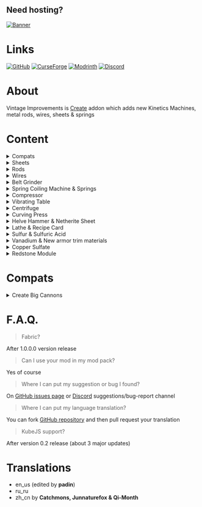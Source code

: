 ## Need hosting?

[![Banner](https://www.bisecthosting.com/partners/custom-banners/25d79f00-76c2-4045-a231-62a85437014f.webp)](https://bisecthosting.com/thebadguy)

# Links

[![GitHub](https://cdn.modrinth.com/data/cached_images/ceeb2af61953a1741b4cc0a9ed98302e93e5f7e1.png)](https://github.com/Negodya1/Create-Vintage-Improvements)
[![CurseForge](https://cdn.modrinth.com/data/cached_images/742719616d0e8ce6fc10fbdae2b1eb0a24ea6ff2.png)](https://www.curseforge.com/minecraft/mc-mods/create-vintage-improvements)
[![Modrinth](https://cdn.modrinth.com/data/cached_images/a78e162b7b8065d2a35409066cd61e82ccc9e4fb.png)](https://modrinth.com/mod/create-vintage-improvements)
[![Discord](https://cdn.modrinth.com/data/cached_images/d293dd00bfd49134e3336d9137b4e5f858be2bd2.png)](https://discord.gg/u6TjVXGT3w)

# About

Vintage Improvements is [Create](https://modrinth.com/mod/create) addon which adds new Kinetics Machines, metal rods, wires, sheets & springs

# Content

<details>
<summary>Compats</summary>

Rods, wires, springs & sheets can be made from materials, that other mods provide. List of supported mods:
- [Ad Astra](https://modrinth.com/mod/ad-astra)
- [Create Crafts & Addtitions](https://modrinth.com/mod/createaddition)
- [Create: The Factory Must Grow](https://modrinth.com/mod/create-tfmg)
- [Mekanism](https://modrinth.com/mod/mekanism)
- [Tinker's Construct](https://modrinth.com/mod/tinkers-construct)
- [Thermal Expansion](https://modrinth.com/mod/thermal-foundation)
- [Destroy](https://modrinth.com/mod/destroy)
- [Twilight Forest](https://www.curseforge.com/minecraft/mc-mods/the-twilight-forest)
- [Create Big Cannons](https://modrinth.com/mod/create-big-cannons)

</details>


<details>
<summary>Sheets</summary>

Sheets can ba mede with pressing ingots

![Sheets List](https://cdn.modrinth.com/data/S27aYArf/images/2c3178cbd42c7429ba2695e6713e78a26ad5befb.png)


</details>


<details>
<summary>Rods</summary>

Rods can be made from plates.

![Workbench Craft](https://cdn.modrinth.com/data/S27aYArf/images/9b813c2a44185e1b0d691f4fec6a18a605c6ed1c.png)
![Rods List](https://cdn.modrinth.com/data/S27aYArf/images/ecea4c24bb885d957d8ec35c89ccab01fdc9af20.png)

If Create Crafts & Addtitions installed, this craft will be replaced by rolling with Rolling Mill.

![Rods Rolling](https://cdn.modrinth.com/data/Cn37AHDY/images/f19cd13f970acc0e58c2422e1f3859283f38dd8e.png)

This rods can be used in custom recipes in mod packs.

</details>

<details>
<summary>Wires</summary>

Wires can be made from rods.

![Workbench Craft](https://cdn.modrinth.com/data/Cn37AHDY/images/95ed215f1b0b193a979a188e88b1130c59ad8829.png)
![Wires List](https://cdn.modrinth.com/data/S27aYArf/images/5267cd4dce6c45c87c27eb9bd1c520264bf4997f.png)

If Create Crafts & Addtitions installed, this craft will be replaced by rolling with Rolling Mill.

![Rods Rolling](https://cdn.modrinth.com/data/Cn37AHDY/images/2eb278bfdfcfe597c324c9ae0670a0a36ac235b1.png)

This wires can be used in custom recipes in mod packs.

</details>


<details>
<summary>Belt Grinder</summary>
Belt Grinder craft

![Grinder Belt](https://cdn.modrinth.com/data/Cn37AHDY/images/1a3fed0208be44db5197dc0cd1da437c4c4548bd.png)
![Belt Grinder](https://cdn.modrinth.com/data/Cn37AHDY/images/9238fb0479949a3141a82c216543d89d3cd35663.png)

Grinder provides **grinder polishing** recipes with speed limits (any, low, medium & high). For example: Polished Rose Quartz recipe requires low speed (16 RPM or less, can be configured), otherwise recipe won't work and (if configured) Rose Quartz will be destroyed

![Polishing Example](https://cdn.modrinth.com/data/Cn37AHDY/images/8baea855414a07c953e8bf72c09083d0906e9f19.png)

There is an option in the config file to turn on automatic recognition of sandpaper polishing recipes and speed limits for this recipes

Belt's appearance can be changed via right click with a Sand Paper. [Create Crafts & Addtitions](https://modrinth.com/mod/createaddition), [Create: SandPaper Overhaul](https://modrinth.com/mod/create-sandpaper-overhaul) are supported

</details>


<details>
<summary>Spring Coiling Machine & Springs</summary>

Spring Coiling Machine craft

![Coiling Wheel](https://cdn.modrinth.com/data/Cn37AHDY/images/24e33647ac56515a4cd57c459e48c820f0a9be82.png)
![Spring Coiling Machine](https://cdn.modrinth.com/data/Cn37AHDY/images/38f5c354370006bdac29a22d1a899f15d58c8d97.png)

Grinder provides **coiling** recipes.

![Springs List](https://cdn.modrinth.com/data/S27aYArf/images/3b854dc6cd08721afd8e888478b60fad506a139a.png)
![Small Springs List](https://cdn.modrinth.com/data/S27aYArf/images/81634f2a2415adf8ae30a25419b759e5fbf97507.png)
![Coiling Example](https://cdn.modrinth.com/data/Cn37AHDY/images/060799a4b9c1c4acd5d78364f68c9d0f63b87e75.png)

</details>


<details>
<summary>Compressor</summary>

Compressor craft

![Compressor](https://cdn.modrinth.com/data/Cn37AHDY/images/6cd74e40b96771b389a4986cec887e701d93e965.png)

Compressor works with Basin and have two operating modes: **Vacuumizing** and **Pressurizing**

![Vacuumizing Example](https://cdn.modrinth.com/data/S27aYArf/images/1813a8ca1dfc3cd73dccc1aa7676022047730e23.png)

Modes can be switched via right click with Wrench. Recipes may require fluids inside the Compressor internal tank, or may produce fluids into the Compressor internal tank

![Pressurizing Example](https://cdn.modrinth.com/data/S27aYArf/images/c0e5f8ec6f32dacbd45d9b25a013926f4117a3e6.png)

</details>


<details>
<summary>Vibrating Table</summary>

Vibrating Table craft

![Vibrating Table](https://cdn.modrinth.com/data/S27aYArf/images/1ae0a20ba25f863edf440710c53ad52f66661186.png)

Vibrating Table provides **vibrating** recipes

![Vibrating Example](https://cdn.modrinth.com/data/S27aYArf/images/fbe5c10b525cf7efd47a07d9e1b3259efdf6b284.png)

In config you can turn on **unpacking** and **leaves vibrating** recipes (enabled by default). Unpacking allows uncrafting storage blocks into materials by Vibrating Table. Vibrating leaves gives match drops

![Unpacking Example](https://cdn.modrinth.com/data/S27aYArf/images/80818a528e87f984b4896b3d37964e16e29eb2f3.png)

</details>


<details>
<summary>Centrifuge</summary>

Centrifuge craft

![Centrifuge craft](https://cdn.modrinth.com/data/S27aYArf/images/beeb6f5913c9bafd5d719eeb705862274f08e496.png)

Centrifuge needs 4 Basins intsalled to work and provides **centrifugation** recipes

![Centrifugation Example](https://cdn.modrinth.com/data/S27aYArf/images/3c989c8ceb3a7fff8a18053a05fe7020d460ea84.png)

</details>


<details>
<summary>Curving Press</summary>

Curving Press craft

![Curving Press craft](https://cdn.modrinth.com/data/S27aYArf/images/41477ad700bb5e4ffd19232a86206dbba4005fc9.png)

Curving Press provides **curving** recipes. Before work you must install one of Curving Heads. Different heads provides different recipes

![Curving Head Recipes](https://cdn.modrinth.com/data/S27aYArf/images/af24541d9c1f7bbdc3a977bc13824d3eec434a13.png)

Stonecutter crafts

![Curving Head Recipes 2](https://cdn.modrinth.com/data/S27aYArf/images/faa65cbb3b19d5abc7d00515a1ec752a301bc087.png)

You also can create custom heads, just add "vintageimprovements:curving_heads" tag to item

![Curving Example](https://cdn.modrinth.com/data/S27aYArf/images/f8d8d26cac5c57886b149fdd7a99adb1eba371cb.png)

In the config you can turn on automatic recognition of bucket-like recipes for Curving Press (enabled by default)

![Auto Curving Example](https://cdn.modrinth.com/data/S27aYArf/images/adece40ff73fc4263069df0224b237cac896abde.png)

Some recipes cause damage to the curving heads, auto recipes damage can be customized via config

</details>


<details>
<summary>Helve Hammer & Netherite Sheet</summary>

Helve Hammer craft

![Helve Hammer](https://cdn.modrinth.com/data/S27aYArf/images/33b49c35e1373d36ebdf848c41b3a1c2cb4908d4.png)

Helve Hammer works with Smithing Table or Anvil. With Anvil (or blocks with "vintageimprovements:anvils" tag) Helve Hammer provides **hammering** recipes  

![Hammering Example](https://cdn.modrinth.com/data/S27aYArf/images/726b2018a7b64a65120c6dfa60e292905da943ab.png)

Netherite Sheet can be used in custom recipes in mod packs

![Netherite Sheet](https://cdn.modrinth.com/data/S27aYArf/images/13efd001b311ac446ed9c8c374fe26353bf83aa4.png)

With Smithing Table Helve Hammer provides **auto smithing** recipes

![Auto Smithing](https://cdn.modrinth.com/data/S27aYArf/images/0d132c200790c95f5d726860d358a33a35c0d65b.png)

Some recipes may require specific block instead of anvil, this block must have "vintageimprovements:custom_hammering_blocks" tag

</details>

<details>
<summary>Lathe & Recipe Card</summary>

Lathe craft

![Lathe craft](https://cdn.modrinth.com/data/S27aYArf/images/dd2ae6f7bd0f202d402deb4e242374fc9289164b.png)

Lathe provides **turning** recipes

![Turning Example](https://cdn.modrinth.com/data/S27aYArf/images/af24541d9c1f7bbdc3a977bc13824d3eec434a13.png)

Usually recipes are selected manually. But you can automate this process with the Recipe Card

![Recipe Card Recipe](https://cdn.modrinth.com/data/S27aYArf/images/f79af1ab9a6e7d19eca4c0b655dccdba7635cde2.png)

![Recipe Card Menu](https://cdn.modrinth.com/data/S27aYArf/images/7c38301fc6859fcb589fafb60885c54cc74d4d1c.png)

</details>

<details>
<summary>Sulfur & Sulfuric Acid</summary>

![Surfuric Items](https://cdn.modrinth.com/data/S27aYArf/images/5713cb088d9dab801482db3452d5b2128a4ce632.png)

Sulfur Chunks can be obtain by crushing Azurine, Scoria or Scorchia. Sulfur Chunks can be combined into Sulfur, that can be burned into Sulfur Dioxide

![Sulfur Burn](https://cdn.modrinth.com/data/S27aYArf/images/453118f8e45eb19ec9cf7849f162d565ce119f36.png)

Sulfur Dioxide with Iron/Vanadium nuggets can be transformed into Sulfur Trioxide

![Dioxide To Trioxide](https://cdn.modrinth.com/data/S27aYArf/images/27c137060f3d3c9dcba0c0179ec5403df80066fe.png)

And finally, Sulfur Trioxide with Water form Sulfuric Acid

![Sulfuric Acid](https://cdn.modrinth.com/data/S27aYArf/images/f1d6a0dfe325b560404515185afe447a914c4520.png)

</details>


<details>
<summary>Vanadium & New armor trim materials</summary>

![Vanadium Items](https://cdn.modrinth.com/data/S27aYArf/images/f8747e7986b057c759ddccd523648a71a60be893.png)

Vanadium Nuggets can be obtain by crushing Crimsite, Basalt or Tuff. Vanadium Ingots/Blocks can be crafted, thay can be used in Beacon as Payment/Base

![Armor Trims Example](https://cdn.modrinth.com/data/S27aYArf/images/f2e5208c1cc4512ff5817b2016164e75a1f12e1a.png)

Also you can use Vanadium and Create resources (Brass, Andesite Alloy, Zinc, Rose Quartz, Shadow Steel and Refined Radiance) as armor trim material

![Armor Trims Example 2](https://cdn.modrinth.com/data/S27aYArf/images/7cf02e1ccacd1e00822f23b1c8c3a1be5cd8276d.png)

</details>


<details>
<summary>Copper Sulfate</summary>

![Copper Sulfate](https://cdn.modrinth.com/data/S27aYArf/images/5bc46400a33b12bfe8964a5fffd43127dbcb7bde.png)

Copper Sulfate can be crafted by Pressurizing Copper Ingot with Water & Sulfuric Acid. Copper Sulfate can be used as Bone Meal

![Copper Sulfate Recipe](https://cdn.modrinth.com/data/S27aYArf/images/83d31ad5ea12c71248ab822f76f8f6636e9a1cae.png)

</details>


<details>
<summary>Redstone Module</summary>

![Redstone Module Recipe](https://cdn.modrinth.com/data/S27aYArf/images/96bf8223f5017940ca7cc126355ba40be3a87210.png)

Redstone Module can be attached to Centrifuge or Curving Press to allow generation of a redstone signal by this blocks using a comparator

</details>

# Compats


<details>
<summary>Create Big Cannons</summary>

[Create Big Cannons](https://modrinth.com/mod/create-big-cannons) Recoil Spring recipe changed with Coiling instead Pressing

![Recoil Spring](https://cdn.modrinth.com/data/S27aYArf/images/34b62078adc90edb311888071a6c0938fd04a8cd.png)

</details>

# F.A.Q.

> Fabric?

After 1.0.0.0 version release

> Can I use your mod in my mod pack?

Yes of course

> Where I can put my suggestion or bug I found?

On [GitHub issues page](https://github.com/Negodya1/Create-Vintage-Improvements/issues) or [Discord](https://discord.gg/W5fXSTtpfM) suggestions/bug-report channel

> Where I can put my language translation?

You can fork [GitHub repository](https://github.com/Negodya1/Create-Vintage-Improvements) and then pull request your translation

> KubeJS support?

After version 0.2 release (about 3 major updates)

# Translations

- en_us (edited by **padin**)
- ru_ru
- zh_cn by **Catchmons, Junnaturefox & Qi-Month**